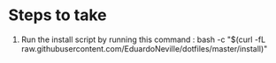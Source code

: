 # Steps to take

1. Run the install script by running this command
   : bash -c "$(curl -fL raw.githubusercontent.com/EduardoNeville/dotfiles/master/install)"

